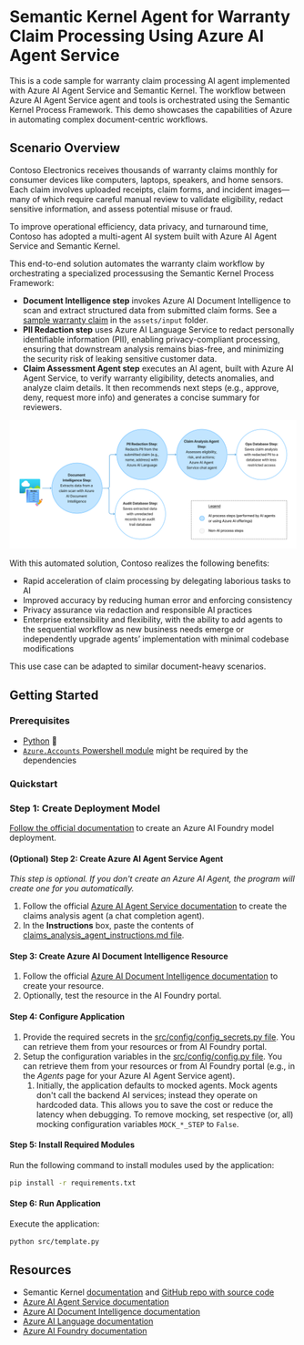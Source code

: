 # Semantic Kernel Agent for Warranty Claim Processing Using Azure AI Agent Service

This is a code sample for warranty claim processing AI agent implemented with Azure AI Agent Service and Semantic Kernel. The workflow between Azure AI Agent Service agent and tools is orchestrated using the Semantic Kernel Process Framework. This demo showcases the capabilities of Azure in automating complex document-centric workflows.

## Scenario Overview

Contoso Electronics receives thousands of warranty claims monthly for consumer devices like computers, laptops, speakers, and home sensors. Each claim involves uploaded receipts, claim forms, and incident images—many of which require careful manual review to validate eligibility, redact sensitive information, and assess potential misuse or fraud.

To improve operational efficiency, data privacy, and turnaround time, Contoso has adopted a multi-agent AI system built with Azure AI Agent Service and Semantic Kernel.

This end-to-end solution automates the warranty claim workflow by orchestrating a specialized processusing the Semantic Kernel Process Framework:
* **Document Intelligence step** invokes Azure AI Document Intelligence to scan and extract structured data from submitted claim forms. See a [sample warranty claim](assets/input/sample-claim-signed.png) in the `assets/input` folder.
* **PII Redaction step** uses Azure AI Language Service to redact personally identifiable information (PII), enabling privacy-compliant processing, ensuring that downstream analysis remains bias-free, and minimizing the security risk of leaking sensitive customer data.
* **Claim Assessment Agent step** executes an AI agent, built with Azure AI Agent Service, to verify warranty eligibility, detects anomalies, and analyze claim details. It then recommends next steps (e.g., approve, deny, request more info) and generates a concise summary for reviewers.

![Process diagram](assets/readme/flow-diagram.png)

With this automated solution, Contoso realizes the following benefits:
* Rapid acceleration of claim processing by delegating laborious tasks to AI
* Improved accuracy by reducing human error and enforcing consistency
* Privacy assurance via redaction and responsible AI practices
* Enterprise extensibility and flexibility, with the ability to add agents to the sequential workflow as new business needs emerge or independently upgrade agents’ implementation with minimal codebase modifications

This use case can be adapted to similar document-heavy scenarios.

## Getting Started

### Prerequisites

* [Python](https://www.python.org/downloads/) 🐍
* [`Azure.Accounts` Powershell module](https://www.powershellgallery.com/packages/Az.Accounts/4.0.2) might be required by the dependencies

### Quickstart

### Step 1: Create Deployment Model

[Follow the official documentation](https://learn.microsoft.com/azure/ai-foundry/quickstarts/get-started-playground#deploy-a-chat-model) to create an Azure AI Foundry model deployment.

#### (Optional) Step 2: Create Azure AI Agent Service Agent

*This step is optional. If you don't create an Azure AI Agent, the program will create one for you automatically.*

1. Follow the official [Azure AI Agent Service documentation](https://learn.microsoft.com/azure/ai-services/agents/quickstart?pivots=ai-foundry-portal) to create the claims analysis agent (a chat completion agent). 
2. In the **Instructions** box, paste the contents of [claims_analysis_agent_instructions.md file](other_assets/claims_analysis_agent_instructions.md).

#### Step 3: Create Azure AI Document Intelligence Resource

1. Follow the official [Azure AI Document Intelligence documentation](https://learn.microsoft.com/azure/ai-services/document-intelligence/how-to-guides/create-document-intelligence-resource) to create your resource.
2. Optionally, test the resource in the AI Foundry portal.

#### Step 4: Configure Application

1. Provide the required secrets in the [src/config/config_secrets.py file](src/config/config_secrets.py). You can retrieve them from your resources or from AI Foundry portal.
1. Setup the configuration variables in the [src/config/config.py file](src/config/config.py). You can retrieve them from your resources or from AI Foundry portal (e.g., in the *Agents* page for your Azure AI Agent Service agent).
    1. Initially, the application defaults to mocked agents. Mock agents don't call the backend AI services; instead they operate on hardcoded data. This allows you to save the cost or reduce the latency when debugging. To remove mocking, set respective (or, all) mocking configuration variables `MOCK_*_STEP` to `False`.

#### Step 5: Install Required Modules

Run the following command to install modules used by the application:

```sh
pip install -r requirements.txt
```

#### Step 6: Run Application

Execute the application:

```sh
python src/template.py
```

## Resources

- Semantic Kernel [documentation](https://learn.microsoft.com/semantic-kernel/overview/) and [GitHub repo with source code](https://github.com/microsoft/semantic-kernel)
- [Azure AI Agent Service documentation](https://learn.microsoft.com/azure/ai-services/agents/)
- [Azure AI Document Intelligence documentation](https://learn.microsoft.com/azure/ai-services/document-intelligence)
- [Azure AI Language documentation](https://learn.microsoft.com/azure/ai-services/language-service/overview)
- [Azure AI Foundry documentation](https://learn.microsoft.com/azure/ai-foundry/)
